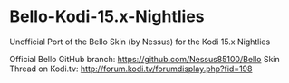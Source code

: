 # Bello-Kodi-15.x-Nightlies
Unofficial Port of the Bello Skin (by Nessus) for the Kodi 15.x Nightlies

Official Bello GitHub branch: https://github.com/Nessus85100/Bello
Skin Thread on Kodi.tv: http://forum.kodi.tv/forumdisplay.php?fid=198

